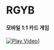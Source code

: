 # RGYB
#### 모바일 1:1 카드 게임
[![Play Video](https://img.youtube.com/vi/'https://youtu.be/zytNx__qd9o'/0.jpg)](https://youtu.be/zytNx__qd9o)]
